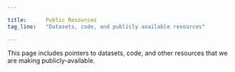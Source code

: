 ```yaml
---

title:      Public Resources
tag_line:   "Datasets, code, and publicly available resources"

---
```


This page includes pointers to datasets, code, and other resources that we are making publicly-available.
